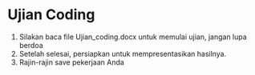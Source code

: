 # Ujian Coding

1. Silakan baca file Ujian_coding.docx untuk memulai ujian, jangan lupa berdoa
2. Setelah selesai, persiapkan untuk mempresentasikan hasilnya.
3. Rajin-rajin save pekerjaan Anda